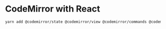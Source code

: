 # CodeMirror with React

```sh
yarn add @codemirror/state @codemirror/view @codemirror/commands @codemirror/basic-setup @codemirror/lang-javascript
```
